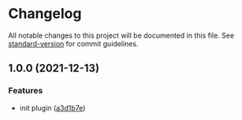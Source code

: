 # Changelog

All notable changes to this project will be documented in this file. See [standard-version](https://github.com/conventional-changelog/standard-version) for commit guidelines.

## 1.0.0 (2021-12-13)


### Features

* init plugin ([a3d1b7e](https://github.com/a65162/vue-router-destination/commit/a3d1b7e9bf67f7e4c98e089b6174c95bb0084571))
